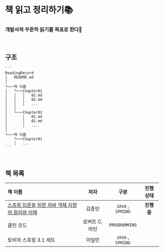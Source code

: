 # 책 읽고 정리하기📚
### 개발서적 꾸준히 읽기를 목표로 한다🌟
<br/>

## 구조
    ```
    ReadingRecord
    │   README.md
    │
    └───책 이름
    │   └───Chapter01
    │   │   │   01.md
    │   │   │   02.md
    │   │   │   ...
    │   │
    │   └───Chapter02
    │       │   01.md
    │       │   02.md
    │       │   ...
    │
    └───책 이름
        └───Chapter01
        │   ...
    ```
<br/>

## 책 목록
| 책 이름 | 저자 | 구분 | 진행 상태 |
|:----------|:----------:|:----------:|:----------:|
| [스프링 입문을 위한 자바 객체 지향의 원리와 이해](https://github.com/soomin0328/ReadingRecord/tree/main/%EC%8A%A4%ED%94%84%EB%A7%81%20%EC%9E%85%EB%AC%B8%EC%9D%84%20%EC%9C%84%ED%95%9C%20%EC%9E%90%EB%B0%94%20%EA%B0%9D%EC%B2%B4%20%EC%A7%80%ED%96%A5%EC%9D%98%20%EC%9B%90%EB%A6%AC%EC%99%80%20%EC%9D%B4%ED%95%B4) | 김종민 | `JAVA` , `SPRING` | **진행 중** |
| 클린 코드 | 로버트 C. 마틴 | `PROGRAMMING` |  |
| 토비의 스프링 3.1 세트 | 이일민 | `JAVA` , `SPRING` |  |
